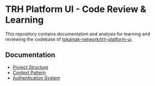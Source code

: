 # TRH Platform UI - Code Review & Learning

This repository contains documentation and analysis for learning and reviewing the codebase of [tokamak-network/trh-platform-ui](https://github.com/tokamak-network/trh-platform-ui).

## Documentation

- [Project Structure](./PROJECT_STRUCTURE.md)
- [Context Pattern](./CONTEXT_PATTERN.md)
- [Authentication System](./AUTHENTICATION.md)